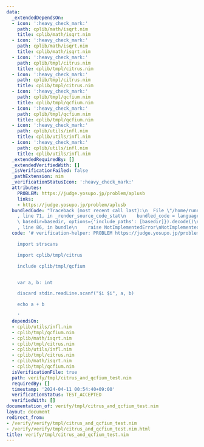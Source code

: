```yaml
---
data:
  _extendedDependsOn:
  - icon: ':heavy_check_mark:'
    path: cplib/math/isqrt.nim
    title: cplib/math/isqrt.nim
  - icon: ':heavy_check_mark:'
    path: cplib/math/isqrt.nim
    title: cplib/math/isqrt.nim
  - icon: ':heavy_check_mark:'
    path: cplib/tmpl/citrus.nim
    title: cplib/tmpl/citrus.nim
  - icon: ':heavy_check_mark:'
    path: cplib/tmpl/citrus.nim
    title: cplib/tmpl/citrus.nim
  - icon: ':heavy_check_mark:'
    path: cplib/tmpl/qcfium.nim
    title: cplib/tmpl/qcfium.nim
  - icon: ':heavy_check_mark:'
    path: cplib/tmpl/qcfium.nim
    title: cplib/tmpl/qcfium.nim
  - icon: ':heavy_check_mark:'
    path: cplib/utils/infl.nim
    title: cplib/utils/infl.nim
  - icon: ':heavy_check_mark:'
    path: cplib/utils/infl.nim
    title: cplib/utils/infl.nim
  _extendedRequiredBy: []
  _extendedVerifiedWith: []
  _isVerificationFailed: false
  _pathExtension: nim
  _verificationStatusIcon: ':heavy_check_mark:'
  attributes:
    PROBLEM: https://judge.yosupo.jp/problem/aplusb
    links:
    - https://judge.yosupo.jp/problem/aplusb
  bundledCode: "Traceback (most recent call last):\n  File \"/home/runner/.local/lib/python3.10/site-packages/onlinejudge_verify/documentation/build.py\"\
    , line 71, in _render_source_code_stat\n    bundled_code = language.bundle(stat.path,\
    \ basedir=basedir, options={'include_paths': [basedir]}).decode()\n  File \"/home/runner/.local/lib/python3.10/site-packages/onlinejudge_verify/languages/nim.py\"\
    , line 86, in bundle\n    raise NotImplementedError\nNotImplementedError\n"
  code: '# verification-helper: PROBLEM https://judge.yosupo.jp/problem/aplusb

    import strscans

    import cplib/tmpl/citrus

    include cplib/tmpl/qcfium


    var a, b: int

    discard stdin.readLine.scanf("$i $i", a, b)

    echo a + b

    '
  dependsOn:
  - cplib/utils/infl.nim
  - cplib/tmpl/qcfium.nim
  - cplib/math/isqrt.nim
  - cplib/tmpl/citrus.nim
  - cplib/utils/infl.nim
  - cplib/tmpl/citrus.nim
  - cplib/math/isqrt.nim
  - cplib/tmpl/qcfium.nim
  isVerificationFile: true
  path: verify/tmpl/citrus_and_qcfium_test.nim
  requiredBy: []
  timestamp: '2024-04-11 00:54:40+09:00'
  verificationStatus: TEST_ACCEPTED
  verifiedWith: []
documentation_of: verify/tmpl/citrus_and_qcfium_test.nim
layout: document
redirect_from:
- /verify/verify/tmpl/citrus_and_qcfium_test.nim
- /verify/verify/tmpl/citrus_and_qcfium_test.nim.html
title: verify/tmpl/citrus_and_qcfium_test.nim
---
```


